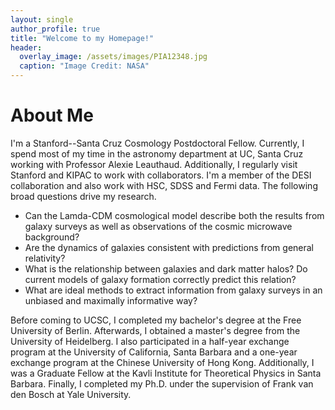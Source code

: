 ```yaml
---
layout: single
author_profile: true
title: "Welcome to my Homepage!"
header:
  overlay_image: /assets/images/PIA12348.jpg
  caption: "Image Credit: NASA"
---
```


# About Me

I'm a Stanford--Santa Cruz Cosmology Postdoctoral Fellow. Currently, I spend most of my time in the astronomy department at UC, Santa Cruz working with Professor Alexie Leauthaud. Additionally, I regularly visit Stanford and KIPAC to work with collaborators. I'm a member of the DESI collaboration and also work with HSC, SDSS and Fermi data. The following broad questions drive my research.

* Can the Lamda-CDM cosmological model describe both the results from galaxy surveys as well as observations of the cosmic microwave background?
* Are the dynamics of galaxies consistent with predictions from general relativity?
* What is the relationship between galaxies and dark matter halos? Do current models of galaxy formation correctly predict this relation?
* What are ideal methods to extract information from galaxy surveys in an unbiased and maximally informative way?

Before coming to UCSC, I completed my bachelor's degree at the Free University of Berlin. Afterwards, I obtained a master's degree from the University of Heidelberg. I also participated in a half-year exchange program at the University of California, Santa Barbara and a one-year exchange program at the Chinese University of Hong Kong. Additionally, I was a Graduate Fellow at the Kavli Institute for Theoretical Physics in Santa Barbara. Finally, I completed my Ph.D. under the supervision of Frank van den Bosch at Yale University.
